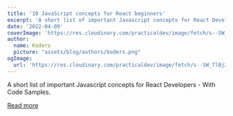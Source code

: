 ```yaml
---
title: '10 JavaScript concepts for React beginners'
excerpt: 'A short list of important Javascript concepts for React Developers - With Code Samples.'
date: '2022-04-09'
coverImage: 'https://res.cloudinary.com/practicaldev/image/fetch/s--SW_TlBj2--/c_imagga_scale,f_auto,fl_progressive,h_420,q_auto,w_1000/https://dev-to-uploads.s3.amazonaws.com/uploads/articles/r3pm1jr0ovpbkskclspv.jpg'
author:
  name: Koders
  picture: "assets/blog/authors/koders.png"
ogImage:
  url: 'https://res.cloudinary.com/practicaldev/image/fetch/s--SW_TlBj2--/c_imagga_scale,f_auto,fl_progressive,h_420,q_auto,w_1000/https://dev-to-uploads.s3.amazonaws.com/uploads/articles/r3pm1jr0ovpbkskclspv.jpg'
---
```


A short list of important Javascript concepts for React Developers - With Code Samples.

[Read more](https://dev.to/sm0ke/10-javascript-concepts-for-react-beginners-4j6n)
